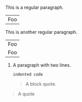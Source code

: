 This is a regular paragraph.

<table>
    <tr>
        <td>Foo</td>
    </tr>
</table>

This is another regular paragraph.

<table>
    <tr>
         <tr>
        <td>Foo</td>
                     </tr>
        <td>Foo</td>
    </tr>
</table>

<ol>
<li>
<p>A paragraph
with two lines.</p>
<pre><code>indented code
</code></pre>
<blockquote>
<p>A block quote.</p>
</blockquote>
</li>
</ol>

> A quote
